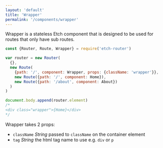```yaml
---
layout: 'default'
title: 'Wrapper'
permalink: '/components/wrapper'
---
```

Wrapper is a stateless Etch component that is designed to be used for routes that only have sub routes.

```javascript
const {Router, Route, Wrapper} = require('etch-router')

var router = new Router(
  {},
  new Route(
    {path: '/', component: Wrapper, props: {className: 'wrapper'}},
    new Route({path: '/', component: Home}),
    new Route({path: '/about', component: About})
  )
)

document.body.append(router.element)
/*
<div class="wrapper">{Home}</div>
*/
```

Wrapper takes 2 props:

 - `className` _String_ passed to `className` on the container element
 - `tag` _String_ the html tag name to use e.g. `div` or `p`
